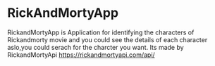 
# RickAndMortyApp
RickandMortyApp is Application for identifying the characters of Rickandmorty movie and you could see the details of each character aslo,you could serach for the charcter you want. Its made by RickandMortyApi https://rickandmortyapi.com/api/

